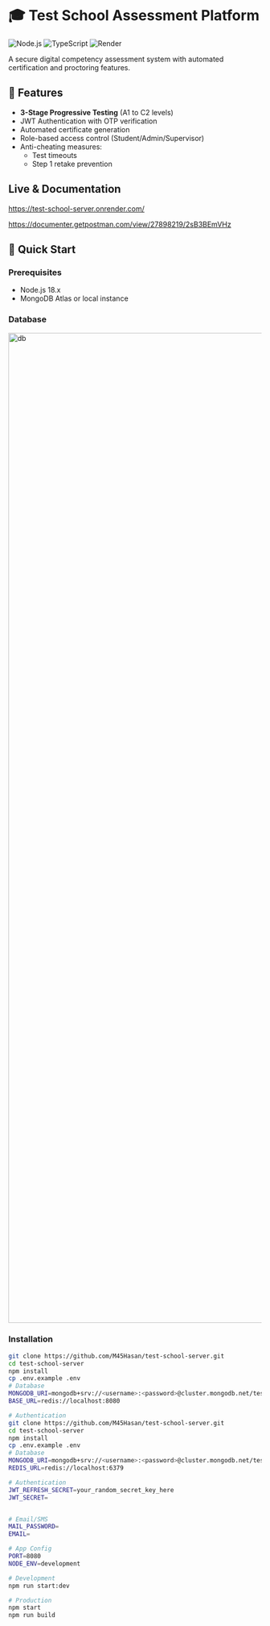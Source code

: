 # 🎓 Test School Assessment Platform

![Node.js](https://img.shields.io/badge/Node.js-18.x-green)
![TypeScript](https://img.shields.io/badge/TypeScript-5.0-blue)
![Render](https://img.shields.io/badge/Deployed%20on-Render-46b3e6)

A secure digital competency assessment system with automated certification and proctoring features.

## 🌟 Features

- **3-Stage Progressive Testing** (A1 to C2 levels)
- JWT Authentication with OTP verification
- Automated certificate generation
- Role-based access control (Student/Admin/Supervisor)
- Anti-cheating measures:
  - Test timeouts
  - Step 1 retake prevention


## Live & Documentation 

https://test-school-server.onrender.com/

https://documenter.getpostman.com/view/27898219/2sB3BEmVHz

## 🚀 Quick Start

### Prerequisites
- Node.js 18.x
- MongoDB Atlas or local instance


### Database 
<img width="1577" height="1965" alt="db" src="https://github.com/user-attachments/assets/0433fdfd-fb4c-4009-b072-c82622053ae0" />


### Installation
```bash
git clone https://github.com/M45Hasan/test-school-server.git
cd test-school-server
npm install
cp .env.example .env
# Database
MONGODB_URI=mongodb+srv://<username>:<password>@cluster.mongodb.net/test-school
BASE_URL=redis://localhost:8080

# Authentication
git clone https://github.com/M45Hasan/test-school-server.git
cd test-school-server
npm install
cp .env.example .env
# Database
MONGODB_URI=mongodb+srv://<username>:<password>@cluster.mongodb.net/test-school
REDIS_URL=redis://localhost:6379

# Authentication
JWT_REFRESH_SECRET=your_random_secret_key_here
JWT_SECRET=


# Email/SMS
MAIL_PASSWORD=
EMAIL=

# App Config
PORT=8080
NODE_ENV=development

# Development
npm run start:dev

# Production
npm start
npm run build
